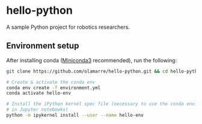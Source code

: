 # hello-python
A sample Python project for robotics researchers.

## Environment setup

After installing conda ([Miniconda3](https://docs.conda.io/en/latest/miniconda.html) recommended), run the following:

```sh
git clone https://github.com/olamarre/hello-python.git && cd hello-python

# Create & activate the conda env
conda env create -f environment.yml
conda activate hello-env

# Install the iPython kernel spec file (necessary to use the conda environment
# in Jupyter notebooks)
python -m ipykernel install --user --name hello-env
```

